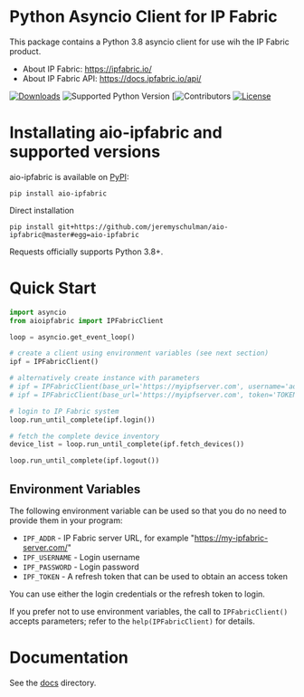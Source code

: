 # Python Asyncio Client for IP Fabric

This package contains a Python 3.8 asyncio client for use wih the IP Fabric product.

   * About IP Fabric: https://ipfabric.io/
   * About IP Fabric API: https://docs.ipfabric.io/api/


[![Downloads](https://pepy.tech/badge/aio-ipfabric)](https://pepy.tech/project/aio-ipfabric)
![Supported Python Version](https://img.shields.io/pypi/pyversions/aio-ipfabric)
[![Contributors](https://img.shields.io/github/contributors/jeremyschulman/aio-ipfabric)
[![License](https://img.shields.io/github/license/jeremyschulman/aio-ipfabric)](https://github.com/jeremyschulman/aio-ipfabric/blob/main/LICENSE)


# Installating aio-ipfabric and supported versions

aio-ipfabric is available on [PyPI](https://pypi.org/project/aio-ipfabric/):

```shell script
pip install aio-ipfabric
```

Direct installation
```shell script
pip install git+https://github.com/jeremyschulman/aio-ipfabric@master#egg=aio-ipfabric
```

Requests officially supports Python 3.8+.


# Quick Start

````python
import asyncio
from aioipfabric import IPFabricClient

loop = asyncio.get_event_loop()

# create a client using environment variables (see next section)
ipf = IPFabricClient()

# alternatively create instance with parameters
# ipf = IPFabricClient(base_url='https://myipfserver.com', username='admin', password='admin12345')
# ipf = IPFabricClient(base_url='https://myipfserver.com', token='TOKENFROMIPF')

# login to IP Fabric system
loop.run_until_complete(ipf.login())

# fetch the complete device inventory
device_list = loop.run_until_complete(ipf.fetch_devices())

loop.run_until_complete(ipf.logout())
````

## Environment Variables

The following environment variable can be used so that you do no need to provide them in
your program:

   * `IPF_ADDR` - IP Fabric server URL, for example "https://my-ipfabric-server.com/"
   * `IPF_USERNAME` - Login username
   * `IPF_PASSWORD` - Login password
   * `IPF_TOKEN` - A refresh token that can be used to obtain an access token

You can use either the login credentials or the refresh token to login.

If you prefer not to use environment variables, the call to `IPFabricClient()` accepts
parameters; refer to the `help(IPFabricClient)` for details.

# Documentation

See the [docs](docs) directory.

